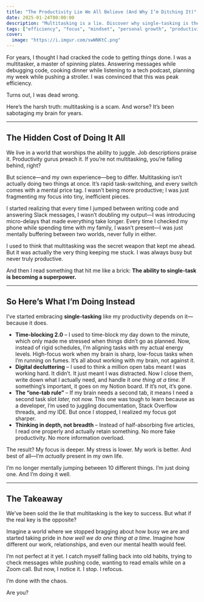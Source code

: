 ```yaml
---
title: "The Productivity Lie We All Believe (And Why I’m Ditching It)"
date: 2025-01-24T00:00:00
description: "Multitasking is a lie. Discover why single-tasking is the real productivity superpower and how it’s transforming my focus and life."
tags: ["efficiency", "focus", "mindset", "personal growth", "productivity", "single-tasking"]
cover:
  image: "https://i.imgur.com/swWNKtC.png"
---
```

For years, I thought I had cracked the code to getting things done. I was a multitasker, a master of spinning plates. Answering messages while debugging code, cooking dinner while listening to a tech podcast, planning my week while pushing a stroller. I was convinced that this was peak efficiency.

Turns out, I was dead wrong.

Here’s the harsh truth: multitasking is a scam. And worse? It’s been sabotaging my brain for years.

---

## **The Hidden Cost of Doing It All**

We live in a world that worships the ability to juggle. Job descriptions praise it. Productivity gurus preach it. If you’re not multitasking, you’re falling behind, right?

But science—and my own experience—beg to differ. Multitasking isn’t actually doing two things at once. It’s rapid task-switching, and every switch comes with a mental price tag. I wasn’t being more productive; I was just fragmenting my focus into tiny, inefficient pieces.

I started realizing that every time I jumped between writing code and answering Slack messages, I wasn’t doubling my output—I was introducing micro-delays that made everything take longer. Every time I checked my phone while spending time with my family, I wasn’t present—I was just mentally buffering between two worlds, never fully in either.

I used to think that multitasking was the secret weapon that kept me ahead. But it was actually the very thing keeping me stuck. I was always busy but never truly productive.

And then I read something that hit me like a brick: **The ability to single-task is becoming a superpower.**

---

## **So Here’s What I’m Doing Instead**

I’ve started embracing **single-tasking** like my productivity depends on it—because it does.

- **Time-blocking 2.0** – I used to time-block my day down to the minute, which only made me stressed when things didn’t go as planned. Now, instead of rigid schedules, I’m aligning tasks with my actual energy levels. High-focus work when my brain is sharp, low-focus tasks when I’m running on fumes. It’s all about working with my brain, not against it.
- **Digital decluttering** – I used to think a million open tabs meant I was working hard. It didn’t. It just meant I was distracted. Now I close them, write down what I actually need, and handle it *one thing at a time.* If something’s important, it goes on my Notion board. If it’s not, it’s gone.
- **The “one-tab rule”** – If my brain needs a second tab, it means I need a second task slot *later,* not *now.* This one was tough to learn because as a developer, I’m used to juggling documentation, Stack Overflow threads, and my IDE. But once I stopped, I realized my focus got sharper.
- **Thinking in depth, not breadth** – Instead of half-absorbing five articles, I read one properly and actually retain something. No more fake productivity. No more information overload.

The result? My focus is deeper. My stress is lower. My work is better. And best of all—I’m *actually* present in my own life.

I’m no longer mentally jumping between 10 different things. I’m just doing one. And I’m doing it well.

---

## **The Takeaway**

We’ve been sold the lie that multitasking is the key to success. But what if the real key is the opposite?

Imagine a world where we stopped bragging about how busy we are and started taking pride in *how well we do one thing at a time.* Imagine how different our work, relationships, and even our mental health would feel.

I’m not perfect at it yet. I catch myself falling back into old habits, trying to check messages while pushing code, wanting to read emails while on a Zoom call. But now, I notice it. I stop. I refocus.

I’m done with the chaos. 

Are you?